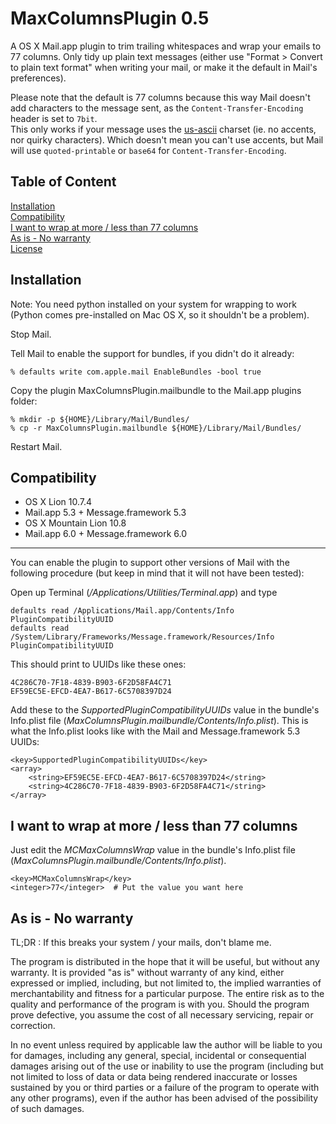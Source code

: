 
# MaxColumnsPlugin 0.5

A OS X Mail.app plugin to trim trailing whitespaces and wrap your emails to 77
columns.
Only tidy up plain text messages (either use "Format > Convert to plain text
format" when writing your mail, or make it the default in Mail's preferences).

Please note that the default is 77 columns because this way Mail doesn't add
characters to the message sent, as the `Content-Transfer-Encoding` header is set
to `7bit`.  
This only works if your message uses the
[us-ascii](http://en.wikipedia.org/wiki/ASCII) charset (ie. no accents, nor
quirky characters).
Which doesn't mean you can't use accents, but Mail will use `quoted-printable`
or `base64` for `Content-Transfer-Encoding`.

## Table of Content

[Installation](#installation)  
[Compatibility](#compatibility)  
[I want to wrap at more / less than 77 columns](#i-want-to-wrap-at-more-less-than-77-columns)  
[As is - No warranty](#as-is-no-warranty)  
[License](#license)  

## Installation

Note: You need python installed on your system for wrapping to work (Python
comes pre-installed on Mac OS X, so it shouldn't be a problem).

Stop Mail.

Tell Mail to enable the support for bundles, if you didn't do it already:

    % defaults write com.apple.mail EnableBundles -bool true

Copy the plugin MaxColumnsPlugin.mailbundle to the Mail.app plugins folder:

    % mkdir -p ${HOME}/Library/Mail/Bundles/
    % cp -r MaxColumnsPlugin.mailbundle ${HOME}/Library/Mail/Bundles/

Restart Mail.

## Compatibility

- OS X Lion 10.7.4
 - Mail.app 5.3 + Message.framework 5.3
- OS X Mountain Lion 10.8
 - Mail.app 6.0 + Message.framework 6.0

- - -

You can enable the plugin to support other versions of Mail with the following
procedure (but keep in mind that it will not have been tested):

Open up Terminal (_/Applications/Utilities/Terminal.app_) and type

    defaults read /Applications/Mail.app/Contents/Info PluginCompatibilityUUID
    defaults read /System/Library/Frameworks/Message.framework/Resources/Info PluginCompatibilityUUID

This should print to UUIDs like these ones:

    4C286C70-7F18-4839-B903-6F2D58FA4C71
    EF59EC5E-EFCD-4EA7-B617-6C5708397D24

Add these to the _SupportedPluginCompatibilityUUIDs_ value in the bundle's
Info.plist file (_MaxColumnsPlugin.mailbundle/Contents/Info.plist_).
This is what the Info.plist looks like with the Mail and Message.framework 5.3
UUIDs:

    <key>SupportedPluginCompatibilityUUIDs</key>
    <array>
        <string>EF59EC5E-EFCD-4EA7-B617-6C5708397D24</string>
        <string>4C286C70-7F18-4839-B903-6F2D58FA4C71</string>
    </array>

## I want to wrap at more / less than 77 columns

Just edit the _MCMaxColumnsWrap_ value in the bundle's Info.plist file
(_MaxColumnsPlugin.mailbundle/Contents/Info.plist_).

    <key>MCMaxColumnsWrap</key>
    <integer>77</integer>  # Put the value you want here

## As is - No warranty

TL;DR : If this breaks your system / your mails, don't blame me.

The program is distributed in the hope that it will be useful, but without any
warranty. It is provided "as is" without warranty of any kind, either expressed
or implied, including, but not limited to, the implied warranties of
merchantability and fitness for a particular purpose. The entire risk as to the
quality and performance of the program is with you. Should the program prove
defective, you assume the cost of all necessary servicing, repair or
correction.

In no event unless required by applicable law the author will be liable to you
for damages, including any general, special, incidental or consequential
damages arising out of the use or inability to use the program (including but
not limited to loss of data or data being rendered inaccurate or losses
sustained by you or third parties or a failure of the program to operate with
any other programs), even if the author has been advised of the possibility of
such damages.
